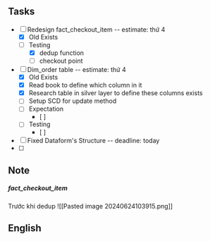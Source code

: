 
## Tasks

- [ ] Redesign fact_checkout_item -- estimate: thứ 4
	- [x] Old Exists
	- [ ] Testing 
		- [x] dedup function
		- [ ] checkout point
- [ ] Dim_order table -- estimate: thứ 4
	- [x] Old Exists
	- [x] Read book to define which column in it
	- [x] Research table in silver layer to define these columns exists
	- [ ] Setup SCD for update method
	- [ ] Expectation
		- [ ] 
	- [ ] Testing
		- [ ] 
- [ ] Fixed Dataform's Structure -- deadline: today
- [ ] 
## Note

##### fact_checkout_item

Trước khi dedup
![[Pasted image 20240624103915.png]]

## English
